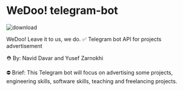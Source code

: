 # WeDoo! telegram-bot

![download](https://github.com/Yosef-zarnokhi/telegram-bot/assets/65274528/ae6d4466-b4a4-4d80-99ae-3abf9ec53b3c)

WeDoo! Leave it to us, we do.
✅ Telegram bot API for projects advertisement

⛑ By: Navid Davar and Yusef Zarnokhi

⛔ Brief: This Telegram bot will focus on advertising some projects, engineering skills, software skills, teaching and freelancing projects.
